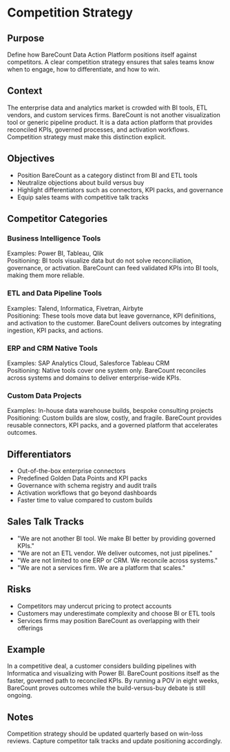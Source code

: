 # Competition Strategy

## Purpose
Define how BareCount Data Action Platform positions itself against competitors. A clear competition strategy ensures that sales teams know when to engage, how to differentiate, and how to win.

## Context
The enterprise data and analytics market is crowded with BI tools, ETL vendors, and custom services firms. BareCount is not another visualization tool or generic pipeline product. It is a data action platform that provides reconciled KPIs, governed processes, and activation workflows. Competition strategy must make this distinction explicit.

## Objectives
- Position BareCount as a category distinct from BI and ETL tools
- Neutralize objections about build versus buy
- Highlight differentiators such as connectors, KPI packs, and governance
- Equip sales teams with competitive talk tracks

## Competitor Categories

### Business Intelligence Tools
Examples: Power BI, Tableau, Qlik  
Positioning: BI tools visualize data but do not solve reconciliation, governance, or activation. BareCount can feed validated KPIs into BI tools, making them more reliable.

### ETL and Data Pipeline Tools
Examples: Talend, Informatica, Fivetran, Airbyte  
Positioning: These tools move data but leave governance, KPI definitions, and activation to the customer. BareCount delivers outcomes by integrating ingestion, KPI packs, and actions.

### ERP and CRM Native Tools
Examples: SAP Analytics Cloud, Salesforce Tableau CRM  
Positioning: Native tools cover one system only. BareCount reconciles across systems and domains to deliver enterprise-wide KPIs.

### Custom Data Projects
Examples: In-house data warehouse builds, bespoke consulting projects  
Positioning: Custom builds are slow, costly, and fragile. BareCount provides reusable connectors, KPI packs, and a governed platform that accelerates outcomes.

## Differentiators
- Out-of-the-box enterprise connectors
- Predefined Golden Data Points and KPI packs
- Governance with schema registry and audit trails
- Activation workflows that go beyond dashboards
- Faster time to value compared to custom builds

## Sales Talk Tracks
- "We are not another BI tool. We make BI better by providing governed KPIs."
- "We are not an ETL vendor. We deliver outcomes, not just pipelines."
- "We are not limited to one ERP or CRM. We reconcile across systems."
- "We are not a services firm. We are a platform that scales."

## Risks
- Competitors may undercut pricing to protect accounts
- Customers may underestimate complexity and choose BI or ETL tools
- Services firms may position BareCount as overlapping with their offerings

## Example
In a competitive deal, a customer considers building pipelines with Informatica and visualizing with Power BI. BareCount positions itself as the faster, governed path to reconciled KPIs. By running a POV in eight weeks, BareCount proves outcomes while the build-versus-buy debate is still ongoing.

## Notes
Competition strategy should be updated quarterly based on win-loss reviews. Capture competitor talk tracks and update positioning accordingly.
